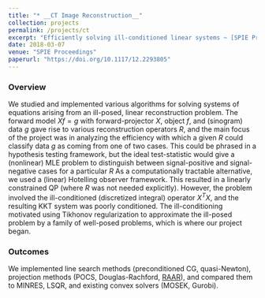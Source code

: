 ```yaml
---
title: "* __CT Image Reconstruction__"
collection: projects
permalink: /projects/ct
excerpt: "Efficiently solving ill-conditioned linear systems ~ [SPIE Proceedings, March 2018](https://doi.org/10.1117/12.2293805)"
date: 2018-03-07
venue: "SPIE Proceedings"
paperurl: "https://doi.org/10.1117/12.2293805"
---
```

### Overview
We studied and implemented various algorithms for solving systems of equations arising from an ill-posed, linear reconstruction problem.
The forward model $Xf = g$ with forward-projector $X$, object $f$, and (sinogram) data $g$ gave rise to various reconstruction operators $R$, and the main focus of the project was in analyzing the efficiency with which a given $R$ could classify data $g$ as coming from one of two cases.
This could be phrased in a hypothesis testing framework, but the ideal test-statistic would give a (nonlinear) MLE problem to distinguish between signal-positive and signal-negative cases for a particular $R$
As a computationally tractable alternative, we used a (linear) Hotelling observer framework.
This resulted in a linearly constrained QP (where $R$ was not needed explicitly).
However, the problem involved the ill-conditioned (discretized integral) operator $X^T X$, and the resulting KKT system was poorly conditioned.
The ill-conditioning motivated using Tikhonov regularization to approximate the ill-posed problem by a family of well-posed problems, which is where our project began.

### Outcomes
We implemented line search methods (preconditioned CG, quasi-Newton), projection methods (POCS, Douglas-Rachford, [RAAR](https://arxiv.org/abs/math/0405208)), and compared them to MINRES, LSQR, and existing convex solvers (MOSEK, Gurobi).
